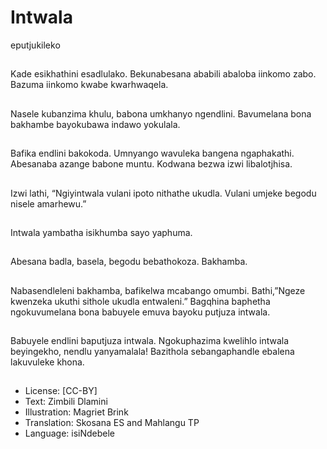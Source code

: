 # Intwala
eputjukileko

##
Kade esikhathini esadlulako.
Bekunabesana ababili abaloba
iinkomo zabo.
Bazuma iinkomo kwabe
kwarhwaqela.


##
Nasele kubanzima khulu,
babona umkhanyo ngendlini.
Bavumelana bona bakhambe
bayokubawa indawo yokulala.


##
Bafika endlini bakokoda.
Umnyango wavuleka bangena
ngaphakathi.
Abesanaba azange babone
muntu. Kodwana bezwa izwi
libalotjhisa.


##
Izwi lathi, “Ngiyintwala vulani
ipoto nithathe ukudla. Vulani
umjeke begodu nisele
amarhewu.”


##
Intwala yambatha isikhumba
sayo yaphuma.


##
Abesana badla, basela, begodu
bebathokoza.
Bakhamba.


##
Nabasendleleni bakhamba,
bafikelwa mcabango omumbi.
Bathi,”Ngeze kwenzeka ukuthi
sithole ukudla entwaleni.”
Bagqhina baphetha
ngokuvumelana bona babuyele
emuva bayoku putjuza intwala.


##
Babuyele endlini baputjuza
intwala.
Ngokuphazima kwelihlo intwala
beyingekho, nendlu
yanyamalala!
Bazithola sebangaphandle
ebalena lakuvuleke khona.


##
* License: [CC-BY]
* Text: Zimbili Dlamini
* Illustration: Magriet Brink
* Translation: Skosana ES and Mahlangu TP
* Language: isiNdebele
